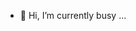 - 🌱 Hi, I’m currently busy ...

<!---
RebeLLarK/RebeLLarK is a ✨ special ✨ repository because its `README.md` (this file) appears on your GitHub profile.
You can click the Preview link to take a look at your changes.
--->
